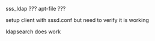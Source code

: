 sss_ldap ??? apt-file ???

setup client with sssd.conf but need to verify it is working

ldapsearch does work
